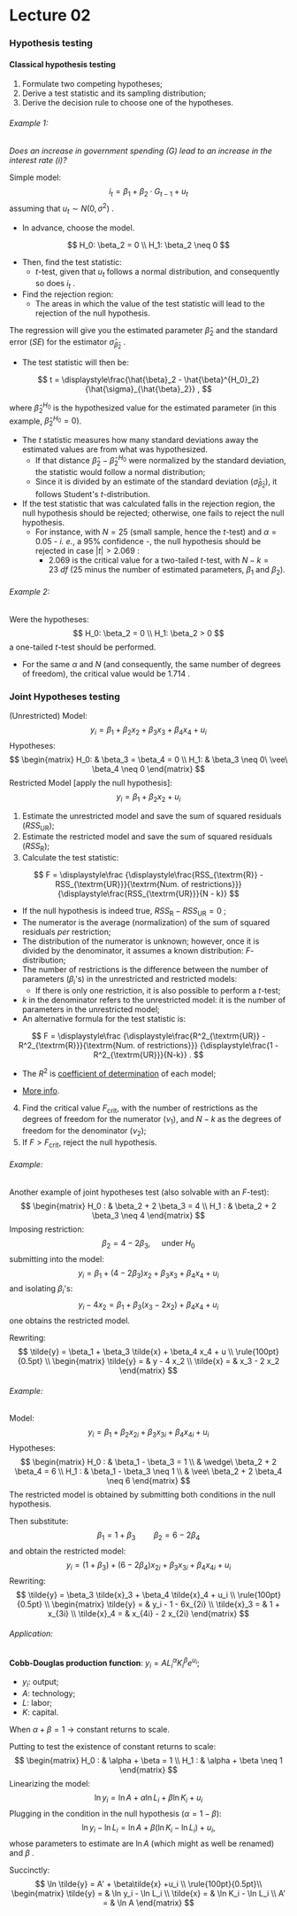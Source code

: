# Lecture 02

### Hypothesis testing

#### Classical hypothesis testing

1. Formulate two competing hypotheses;
2. Derive a test statistic and its sampling distribution;
3. Derive the decision rule to choose one of the hypotheses.



###### Example 1:

*Does an increase in government spending ($G$) lead to an increase in the interest rate ($i$)?*

Simple model:
$$
i_t = \beta_1 + \beta_2 \cdot G_{t-1} + u_t
$$
assuming that $u_t \sim N(0, \sigma^2)$ .

- In advance, choose the model.

$$
H_0: \beta_2 = 0 \\
H_1: \beta_2 \neq 0
$$

- Then, find the test statistic:
  - $t$-test, given that $u_t$ follows a normal distribution, and consequently so does $i_t$ .
- Find the rejection region:
  - The areas in which the value of the test statistic will lead to the rejection of the null hypothesis.

The regression will give you the estimated parameter $\hat{\beta}_2$ and the standard error ($SE$) for the estimator $\hat{\sigma}_{\hat{\beta}_2}$ .

- The test statistic will then be:

$$
t = \displaystyle\frac{\hat{\beta}_2 - \hat{\beta}^{H_0}_2}{\hat{\sigma}_{\hat{\beta}_2}} ,
$$

where $\hat{\beta}^{H_0}_2$ is the hypothesized value for the estimated parameter (in this example, $\hat{\beta}^{H_0}_2 = 0$).

- The $t$ statistic measures how many standard deviations away the estimated values are from what was hypothesized.
  - If that distance $\hat{\beta}_2 - \hat{\beta}^{H_0}_2$ were normalized by the standard deviation, the statistic would follow a normal distribution;
  - Since it is divided by an estimate of the standard deviation ($\hat{\sigma}_{\hat{\beta}_2}$), it follows Student's $t$-distribution.
- If the test statistic that was calculated falls in the rejection region, the null hypothesis should be rejected; otherwise, one fails to reject the null hypothesis.
  - For instance, with $N = 25$ (small sample, hence the $t$-test) and $\alpha = 0.05$ - *i. e.*, a $95\%$ confidence -, the null hypothesis should be rejected in case $|t| > 2.069$ :
    - $2.069$ is the critical value for a two-tailed $t$-test, with $N - k = 23\ df$ ($25$ minus the number of estimated parameters, $\beta_1$ and $\beta_2$).

###### Example 2:

Were the hypotheses:
$$
H_0: \beta_2 = 0 \\
H_1: \beta_2 > 0
$$
a one-tailed $t$-test should be performed.

- For the same $\alpha$ and $N$ (and consequently, the same number of degrees of freedom), the critical value would be $1.714$ .

### Joint Hypotheses testing

(Unrestricted) Model:
$$
y_i = \beta_1 + \beta_2 x_2 + \beta_3 x_3 + \beta_4 x_4 + u_i
$$
Hypotheses:
$$
\begin{matrix}
H_0: & \beta_3 = \beta_4 = 0 \\
H_1: & \beta_3 \neq 0\ \vee\ \beta_4 \neq 0
\end{matrix}
$$
Restricted Model [apply the null hypothesis]:
$$
y_i = \beta_1 + \beta_2 x_2 + u_i
$$

1. Estimate the unrestricted model and save the sum of squared residuals ($RSS_{\textrm{UR}}$);
2. Estimate the restricted model and save the sum of squared residuals ($RSS_{\textrm{R}}$);
3. Calculate the test statistic:

$$
F = \displaystyle\frac
{\displaystyle\frac{RSS_{\textrm{R}} - RSS_{\textrm{UR}}}{\textrm{Num. of restrictions}}}
{\displaystyle\frac{RSS_{\textrm{UR}}}{N - k}}
$$

- If the null hypothesis is indeed true, $RSS_{\textrm{R}} - RSS_{\textrm{UR}} = 0$ ;
- The numerator is the average (normalization) of the sum of squared residuals *per* restriction;
- The distribution of the numerator is unknown; however, once it is divided by the denominator, it assumes a known distribution: $F$-distribution;
- The number of restrictions is the difference between the number of parameters ($\beta_i$'s) in the unrestricted and restricted models:
  - If there is only one restriction, it is also possible to perform a $t$-test;
- $k$ in the denominator refers to the unrestricted model: it is the number of parameters in the unrestricted model;
- An alternative formula for the test statistic is:

$$
F = \displaystyle\frac
{\displaystyle\frac{R^2_{\textrm{UR}} - R^2_{\textrm{R}}}{\textrm{Num. of restrictions}}}
{\displaystyle\frac{1 - R^2_{\textrm{UR}}}{N-k}} .
$$

- The $R^2$ is [coefficient of determination](https://en.wikipedia.org/wiki/Coefficient_of_determination) of each model;

- [More info](https://en.wikipedia.org/wiki/F-test#Regression_problems).

4. Find the critical value $F_{\textrm{crit}}$, with the number of restrictions as the degrees of freedom for the numerator ($\nu_1$), and $N-k$ as the degrees of freedom for the denominator ($\nu_2$);
5. If $F > F_{\textrm{crit}}$, reject the null hypothesis.

###### Example:

Another example of joint hypotheses test (also solvable with an $F$-test):
$$
\begin{matrix}
H_0 : & \beta_2 + 2 \beta_3 = 4 \\
H_1 : & \beta_2 + 2 \beta_3 \neq 4
\end{matrix}
$$
Imposing restriction:
$$
\beta_2 = 4 - 2\beta_3 ,\quad\textrm{ under } H_0
$$
submitting into the model:
$$
y_i = \beta_1 + (4 - 2 \beta_3) x_2 + \beta_3 x_3 + \beta_4 x_4 + u_i
$$
and isolating $\beta_i$'s:
$$
y_i - 4 x_2 = \beta_1 + \beta_3(x_3 - 2 x_2) + \beta_4 x_4 + u_i
$$
one obtains the restricted model.

Rewriting:
$$
\tilde{y} = \beta_1 + \beta_3 \tilde{x} + \beta_4 x_4 + u \\
\rule{100pt}{0.5pt}
\\
\begin{matrix}
\tilde{y} = & y - 4 x_2 \\
\tilde{x} = & x_3 - 2 x_2
\end{matrix}
$$

###### Example:

Model:
$$
y_i = \beta_1 + \beta_2 x_{2i} + \beta_3 x_{3i} + \beta_4 x_{4i} + u_i
$$
Hypotheses:
$$
\begin{matrix}
H_0 : & \beta_1 - \beta_3 = 1 \\
& \wedge\ \beta_2 + 2 \beta_4 = 6 \\
H_1 : & \beta_1 - \beta_3 \neq 1 \\
& \vee\ \beta_2 + 2 \beta_4 \neq 6
\end{matrix}
$$
The restricted model is obtained by submitting both conditions in the null hypothesis.

Then substitute:
$$
\beta_1 = 1 + \beta_3 \quad\quad \beta_2 = 6 - 2 \beta_4
$$
and obtain the restricted model:
$$
y_i = (1 + \beta_3) + (6 - 2\beta_4) x_{2i} + \beta_3 x_{3i} + \beta_4 x_{4i} + u_i
$$
Rewriting:
$$
\tilde{y} = \beta_3 \tilde{x}_3 + \beta_4 \tilde{x}_4 + u_i \\
\rule{100pt}{0.5pt}
\\
\begin{matrix}
\tilde{y} = & y_i - 1 - 6x_{2i} \\
\tilde{x}_3 = & 1 + x_{3i} \\
\tilde{x}_4 = & x_{4i} - 2 x_{2i}
\end{matrix}
$$

###### Application:

**Cobb-Douglas production function**: $y_i = A L^{\alpha}_i K^{\beta}_i e^{u_i}$;

- $y_i$: output;
- $A$: technology;
- $L$: labor;
- $K$: capital.

When $\alpha + \beta = 1 \ \rightarrow$ constant returns to scale.

Putting to test the existence of constant returns to scale:
$$
\begin{matrix}
H_0 : & \alpha + \beta = 1 \\
H_1 : & \alpha + \beta \neq 1
\end{matrix}
$$
Linearizing the model:
$$
\ln y_i = \ln A + \alpha \ln L_i + \beta \ln K_i + u_i
$$
Plugging in the condition in the null hypothesis ($\alpha = 1 - \beta$):
$$
\ln y_i - \ln L_i=  \ln A + \beta (\ln K_i - \ln L_i) + u_i , 
$$
whose parameters to estimate are $\ln A$ (which might as well be renamed) and $\beta$ .

Succinctly:
$$
\ln \tilde{y} = A' + \beta\tilde{x} +u_i \\
\rule{100pt}{0.5pt}\\
\begin{matrix}
\tilde{y} = & \ln y_i - \ln L_i \\
\tilde{x} = & \ln K_i - \ln L_i \\
A' = & \ln A
\end{matrix}
$$
